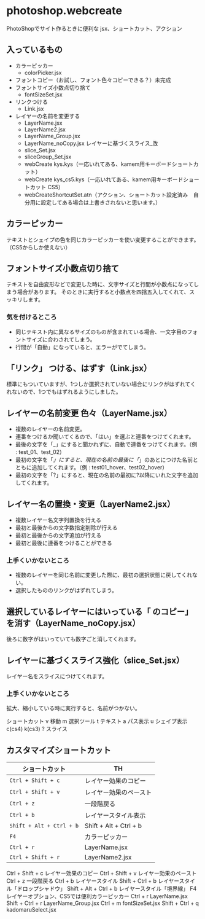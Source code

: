 photoshop.webcreate
===================

PhotoShopでサイト作るときに便利な jsx、ショートカット、アクション

## 入っているもの
* カラーピッカー
  * colorPicker.jsx
* フォントコピー（お試し、フォント色々コピーできる？）未完成
* フォントサイズ小数点切り捨て
  * fontSizeSet.jsx
* リンクつける
  * Link.jsx
* レイヤーの名前を変更する
  * LayerName.jsx
  * LayerName2.jsx
  * LayerName_Group.jsx
  * LayerName_noCopy.jsx
レイヤーに基づくスライス_改
  * slice_Set.jsx
  * sliceGroup_Set.jsx
  * webCreate kys.kys（一応いれてある、kamem用キーボードショートカット）
  * webCreate kys_cs5.kys（一応いれてある、kamem用キーボードショートカット CS5）
  * webCreateShortcutSet.atn（アクション、ショートカット設定済み　自分用に設定してある場合は上書きされないと思います。）

## カラーピッカー
テキストとシェイプの色を同じカラーピッカーを使い変更することができます。
（CS5からしか使えない）

## フォントサイズ小数点切り捨て
テキストを自由変形などで変更した時に、文字サイズと行間が小数点になってしまう場合があります。
そのときに実行すると小数点を四捨五入してくれて、スッキリします。

### 気を付けるところ
* 同じテキスト内に異なるサイズのものが含まれている場合、一文字目のフォントサイズに合わされてしまう。
* 行間が「自動」になっていると、エラーがでてしまう。

## 「リンク」 つける、はずす（Link.jsx）
標準にもついていますが、1つしか選択されていない場合にリンクがはずれてくれないので、1つでもはずれるようにしました。

## レイヤーの名前変更 色々（LayerName.jsx）
* 複数のレイヤーの名前変更。
* 連番をつけるか聞いてくるので、「はい」を選ぶと連番をつけてくれます。
* 最後の文字を「_」にすると聞かれずに、自動で連番をつけてくれます。（例 : test_01、test_02）
* 最初の文字を「_」にすると、現在の名前の最後に「_」のあとにつけた名前とともに追加してくれます。（例 : test01_hover、test02_hover）
* 最初の文字を「?」にすると、現在の名前の最初に?以降にいれた文字を追加してくれます。

## レイヤー名の置換・変更（LayerName2.jsx）
* 複数レイヤー名文字列置換を行える
* 最初と最後からの文字数指定削除が行える
* 最初と最後からの文字追加が行える
* 最初と最後に連番をつけることができる
### 上手くいかないところ
* 複数のレイヤーを同じ名前に変更した際に、最初の選択状態に戻してくれない。
* 選択したもののリンクがはずれてしまう。

## 選択しているレイヤーにはいっている「 のコピー」を消す（LayerName_noCopy.jsx）
後ろに数字がはいっていても数字ごと消してくれます。

## レイヤーに基づくスライス強化（slice_Set.jsx）
レイヤー名をスライスにつけてくれます。
### 上手くいかないところ
拡大、縮小している時に実行すると、名前がつかない。

ショートカット
v
移動
m
選択ツール
t
テキスト
a
パス表示
u
シェイプ表示
c(cs4) k(cs3) ?
スライス

## カスタマイズショートカット
|  ショートカット  |  TH  |
| ---- | ---- |
|  `Ctrl + Shift + c`  |  レイヤー効果のコピー  |
|  `Ctrl + Shift + v`  |  レイヤー効果のペースト  |
|  `Ctrl + z`  |  一段階戻る  |
|  `Ctrl + b`  |  レイヤースタイル表示  |
|  `Shift + Alt + Ctrl + b`  |  Shift + Alt + Ctrl + b  |
|  `F4`  |  カラーピッカー  |
|  `Ctrl + r`  |  LayerName.jsx  |
|  `Ctrl + Shift + r`  |  LayerName2.jsx  |

Ctrl + Shift + c
レイヤー効果のコピー
Ctrl + Shift + v
レイヤー効果のペースト
Ctrl + z
一段階戻る
Ctrl + b
レイヤースタイル
Shift + Ctrl + b
レイヤースタイル「ドロップシャドウ」
Shift + Alt + Ctrl + b
レイヤースタイル「境界線」
F4
レイヤーオプション、CS5では便利カラーピッカー
Ctrl + r
LayerName.jsx
Shift + Ctrl + r
LayerName_Group.jsx
Ctrl + m
fontSizeSet.jsx
Shift + Ctrl + q
kadomaruSelect.jsx